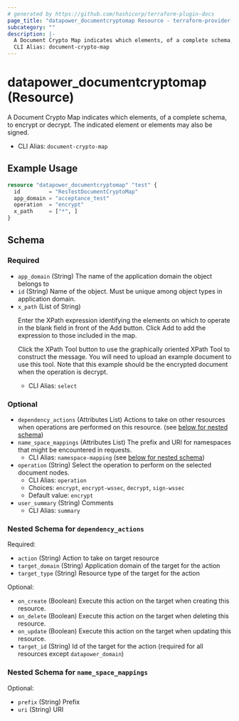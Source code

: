 ```yaml
---
# generated by https://github.com/hashicorp/terraform-plugin-docs
page_title: "datapower_documentcryptomap Resource - terraform-provider-datapower"
subcategory: ""
description: |-
  A Document Crypto Map indicates which elements, of a complete schema, to encrypt or decrypt. The indicated element or elements may also be signed.
  CLI Alias: document-crypto-map
---
```


# datapower_documentcryptomap (Resource)

A Document Crypto Map indicates which elements, of a complete schema, to encrypt or decrypt. The indicated element or elements may also be signed.
  - CLI Alias: `document-crypto-map`

## Example Usage

```terraform
resource "datapower_documentcryptomap" "test" {
  id         = "ResTestDocumentCryptoMap"
  app_domain = "acceptance_test"
  operation  = "encrypt"
  x_path     = ["*", ]
}
```

<!-- schema generated by tfplugindocs -->
## Schema

### Required

- `app_domain` (String) The name of the application domain the object belongs to
- `id` (String) Name of the object. Must be unique among object types in application domain.
- `x_path` (List of String) <p>Enter the XPath expression identifying the elements on which to operate in the blank field in front of the Add button. Click Add to add the expression to those included in the map.</p><p>Click the XPath Tool button to use the graphically oriented XPath Tool to construct the message. You will need to upload an example document to use this tool. Note that this example should be the encrypted document when the operation is decrypt.</p>
  - CLI Alias: `select`

### Optional

- `dependency_actions` (Attributes List) Actions to take on other resources when operations are performed on this resource. (see [below for nested schema](#nestedatt--dependency_actions))
- `name_space_mappings` (Attributes List) The prefix and URI for namespaces that might be encountered in requests.
  - CLI Alias: `namespace-mapping` (see [below for nested schema](#nestedatt--name_space_mappings))
- `operation` (String) Select the operation to perform on the selected document nodes.
  - CLI Alias: `operation`
  - Choices: `encrypt`, `encrypt-wssec`, `decrypt`, `sign-wssec`
  - Default value: `encrypt`
- `user_summary` (String) Comments
  - CLI Alias: `summary`

<a id="nestedatt--dependency_actions"></a>
### Nested Schema for `dependency_actions`

Required:

- `action` (String) Action to take on target resource
- `target_domain` (String) Application domain of the target for the action
- `target_type` (String) Resource type of the target for the action

Optional:

- `on_create` (Boolean) Execute this action on the target when creating this resource.
- `on_delete` (Boolean) Execute this action on the target when deleting this resource.
- `on_update` (Boolean) Execute this action on the target when updating this resource.
- `target_id` (String) Id of the target for the action (required for all resources except `datapower_domain`)


<a id="nestedatt--name_space_mappings"></a>
### Nested Schema for `name_space_mappings`

Optional:

- `prefix` (String) Prefix
- `uri` (String) URI
